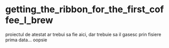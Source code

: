 # getting_the_ribbon_for_the_first_coffee_I_brew
proiectul de atestat ar trebui sa fie aici, dar trebuie sa il gasesc prin fisiere prima data... oopsie
